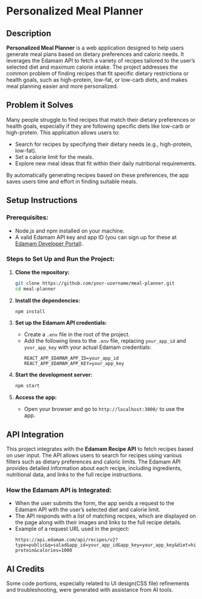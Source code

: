 # Personalized Meal Planner

## Description

**Personalized Meal Planner** is a web application designed to help users generate meal plans based on dietary preferences and caloric needs. It leverages the Edamam API to fetch a variety of recipes tailored to the user’s selected diet and maximum calorie intake. The project addresses the common problem of finding recipes that fit specific dietary restrictions or health goals, such as high-protein, low-fat, or low-carb diets, and makes meal planning easier and more personalized.

## Problem it Solves

Many people struggle to find recipes that match their dietary preferences or health goals, especially if they are following specific diets like low-carb or high-protein. This application allows users to:

- Search for recipes by specifying their dietary needs (e.g., high-protein, low-fat).
- Set a calorie limit for the meals.
- Explore new meal ideas that fit within their daily nutritional requirements.

By automatically generating recipes based on these preferences, the app saves users time and effort in finding suitable meals.

## Setup Instructions

### Prerequisites:

- Node.js and npm installed on your machine.
- A valid Edamam API key and app ID (you can sign up for these at [Edamam Developer Portal](https://developer.edamam.com/edamam-recipe-api)).

### Steps to Set Up and Run the Project:

1. **Clone the repository:**

   ```bash
   git clone https://github.com/your-username/meal-planner.git
   cd meal-planner
   ```

2. **Install the dependencies:**

   ```bash
   npm install
   ```

3. **Set up the Edamam API credentials:**

   - Create a `.env` file in the root of the project.
   - Add the following lines to the `.env` file, replacing `your_app_id` and `your_app_key` with your actual Edamam credentials:
     ```env
     REACT_APP_EDAMAM_APP_ID=your_app_id
     REACT_APP_EDAMAM_APP_KEY=your_app_key
     ```

4. **Start the development server:**

   ```bash
   npm start
   ```

5. **Access the app:**
   - Open your browser and go to `http://localhost:3000/` to use the app.

## API Integration

This project integrates with the **Edamam Recipe API** to fetch recipes based on user input. The API allows users to search for recipes using various filters such as dietary preferences and caloric limits. The Edamam API provides detailed information about each recipe, including ingredients, nutritional data, and links to the full recipe instructions.

### How the Edamam API is Integrated:

- When the user submits the form, the app sends a request to the Edamam API with the user’s selected diet and calorie limit.
- The API responds with a list of matching recipes, which are displayed on the page along with their images and links to the full recipe details.
- Example of a request URL used in the project:
  ```
  https://api.edamam.com/api/recipes/v2?type=public&q=salad&app_id=your_app_id&app_key=your_app_key&diet=high-protein&calories=1000
  ```

## AI Credits

Some code portions, especially related to UI design(CSS file) refinements and troubleshooting, were generated with assistance from AI tools.

```

```
